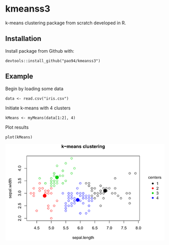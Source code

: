 # kmeanss3
k-means clustering package from scratch developed in R.

## Installation
Install package from Github with:
```
devtools::install_github("pao94/kmeanss3")
```
## Example
Begin by loading some data
```
data <- read.csv("iris.csv")
```
Initiate k-means with 4 clusters
```
kMeans <- myMeans(data[1:2], 4)
```
Plot results
```
plot(kMeans)
```
![Image](/man/figs/plot.PNG "k-means plot")
